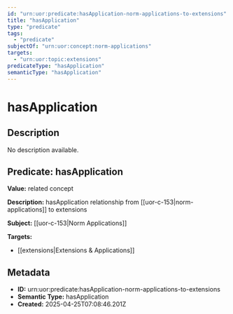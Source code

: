 ```yaml
---
id: "urn:uor:predicate:hasApplication-norm-applications-to-extensions"
title: "hasApplication"
type: "predicate"
tags:
  - "predicate"
subjectOf: "urn:uor:concept:norm-applications"
targets:
  - "urn:uor:topic:extensions"
predicateType: "hasApplication"
semanticType: "hasApplication"
---
```


# hasApplication

## Description

No description available.

## Predicate: hasApplication

**Value:** related concept

**Description:** hasApplication relationship from [[uor-c-153|norm-applications]] to extensions

**Subject:** [[uor-c-153|Norm Applications]]

**Targets:**

- [[extensions|Extensions & Applications]]

## Metadata

- **ID:** urn:uor:predicate:hasApplication-norm-applications-to-extensions
- **Semantic Type:** hasApplication
- **Created:** 2025-04-25T07:08:46.201Z
